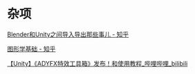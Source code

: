 # 杂项

[Blender和Unity之间导入导出那些事儿 - 知乎](https://zhuanlan.zhihu.com/p/348423432?ivk_sa=1024320u)

[图形学基础 - 知乎](https://www.zhihu.com/column/c_1353458500899557376)

[【Unity】《ADYFX特效工具箱》发布！和使用教程_哔哩哔哩_bilibili](https://www.bilibili.com/video/BV1kY411W71N?from=search&seid=2456385761346998968&spm_id_from=333.337.0.0)

